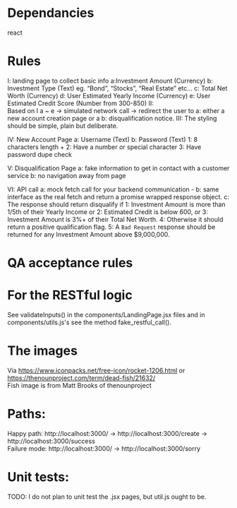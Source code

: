 
# Dependancies
react   

# Rules
I: landing page to collect basic info
  a:Investment Amount (Currency)
  b: Investment Type (Text) eg. “Bond”, “Stocks”, “Real Estate” etc...
  c: Total Net Worth (Currency)
  d: User Estimated Yearly Income (Currency)
  e: User Estimated Credit Score (Number from 300-850)
II:  
Based on I a ~ e -> simulated network call -> redirect the user to
  a: either a new account creation page or a
  b: disqualification notice.
III: The styling should be simple, plain but deliberate.

IV: New Account Page
  a: Username (Text)
  b: Password (Text) 
    1: 8 characters length +
    2: Have a number or special character
    3: Have password dupe check

V: Disqualification Page
  a: fake information to get in contact with a customer service
  b: no navigation away from page

VI: API call
  a: mock fetch call for your backend communication -
  b: same interface as the real fetch and return a promise wrapped response object.
  c: The response should return disqualify if
    1: Investment Amount is more than 1/5th of their Yearly Income or 
    2: Estimated Credit is below 600, or 
    3: Investment Amount is 3%+ of their Total Net Worth. 
    4: Otherwise it should return a positive qualification flag. 
    5: A `Bad Request` response should be returned for any Investment Amount above $9,000,000.

# QA acceptance rules



# For the RESTful logic 
See validateInputs() in the components/LandingPage.jsx files and in components/utils.js's see the method fake_restful_call(). 

# The images
Via https://www.iconpacks.net/free-icon/rocket-1206.html or https://thenounproject.com/term/dead-fish/21632/    
Fish image is from Matt Brooks of thenounproject  

# Paths: 
Happy path: http://localhost:3000/ -> http://localhost:3000/create -> http://localhost:3000/success  
Failure mode:  http://localhost:3000/ ->  http://localhost:3000/sorry

# Unit tests: 
TODO: I do not plan to unit test the .jsx pages, but util.js ought to be. 
